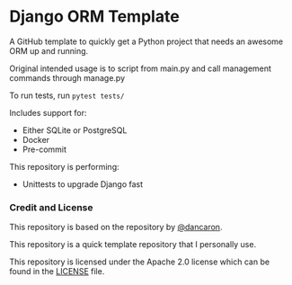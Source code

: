 # Django ORM Template

A GitHub template to quickly get a Python project
that needs an awesome ORM up and running.

Original intended usage is to script from main.py
and call management commands through manage.py

To run tests, run `pytest tests/`

Includes support for:
- Either SQLite or PostgreSQL
- Docker
- Pre-commit

This repository is performing:
- Unittests to upgrade Django fast


### Credit and License

This repository is based on the repository
by [@dancaron](https://github.com/dancaron/Django-ORM).

This repository is a quick template repository that I personally use.

This repository is licensed under the Apache 2.0 license
which can be found in the [LICENSE](./LICENSE) file.
